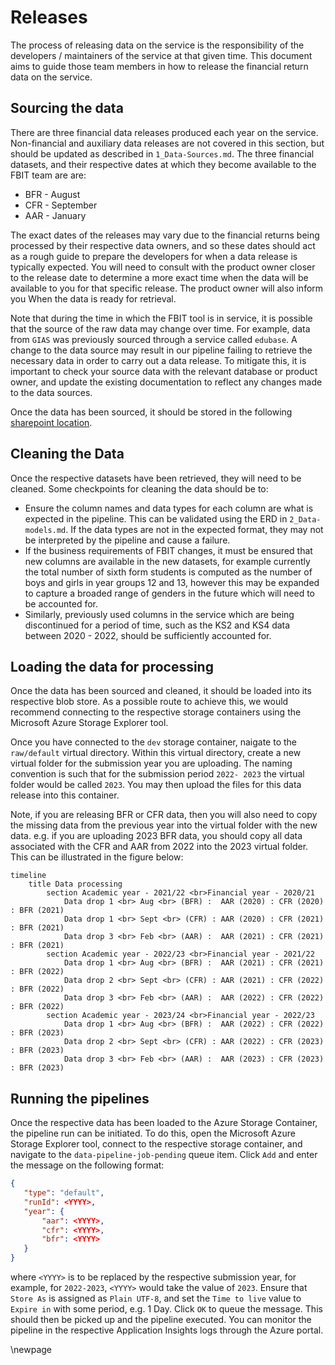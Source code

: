# Releases

The process of releasing data on the service is the responsibility of the developers / maintainers of the service at that given time. This document aims to guide those team members in how to release the financial return data on the service.

## Sourcing the data

There are three financial data releases produced each year on the service. Non-financial and auxiliary data releases are not covered in this section, but should be updated as described in `1_Data-Sources.md`. The three financial datasets, and their respective dates at which they become available to the FBIT team are are:

* BFR - August
* CFR - September
* AAR - January

The exact dates of the releases may vary due to the financial returns being processed by their respective data owners, and so these dates should act as a rough guide to prepare the developers for when a data release is typically expected. You will need to consult with the product owner closer to the release date to determine a more exact time when the data will be available to you for that specific release. The product owner will also inform you When the data is ready for retrieval.

Note that during the time in which the FBIT tool is in service, it is possible that the source of the raw data may change over time. For example, data from `GIAS` was previously sourced through a service called `edubase`. A change to the data source may result in our pipeline failing to retrieve the necessary data in order to carry out a data release. To mitigate this, it is important to check your source data with the relevant database or product owner, and update the existing documentation to reflect any changes made to the data sources.

Once the data has been sourced, it should be stored in the following [sharepoint location](https://educationgovuk.sharepoint.com/:f:/r/sites/DfEFinancialBenchmarking/Shared%20Documents/General/Beta/Data%20Releases?csf=1&web=1&e=55sGTz).

## Cleaning the Data

Once the respective datasets have been retrieved, they will need to be cleaned. Some checkpoints for cleaning the data should be to:

* Ensure the column names and data types for each column are what is expected in the pipeline. This can be validated using the ERD in `2_Data-models.md`. If the data types are not in the expected format, they may not be interpreted by the pipeline and cause a failure.
* If the business requirements of FBIT changes, it must be ensured that new columns are available in the new datasets, for example currently the total number of sixth form students is computed as the number of boys and girls in year groups 12 and 13, however this may be expanded to capture a broaded range of genders in the future which will need to be accounted for.
* Similarly, previously used columns in the service which are being discontinued for a period of time, such as the KS2 and KS4 data between 2020 - 2022, should be sufficiently accounted for.

## Loading the data for processing

Once the data has been sourced and cleaned, it should be loaded into its respective blob store. As a possible route to achieve this, we would recommend connecting to the respective storage containers using the Microsoft Azure Storage Explorer tool.

Once you have connected to the `dev` storage container, naigate to the `raw/default` virtual directory. Within this virtual directory, create a new virtual folder for the submission year you are uploading. The naming convention is such that for the submission period `2022- 2023` the virtual folder would be called `2023`. You may then upload the files for this data release into this container.

Note, if you are releasing BFR or CFR data, then you will also need to copy the missing data from the previous year into the virtual folder with the new data. e.g. if you are uploading 2023 BFR data, you should copy all data associated with the CFR and AAR from 2022 into the 2023 virtual folder. This can be illustrated in the figure below:

```mermaid
timeline
    title Data processing
        section Academic year - 2021/22 <br>Financial year - 2020/21
            Data drop 1 <br> Aug <br> (BFR) :  AAR (2020) : CFR (2020) : BFR (2021)
            Data drop 1 <br> Sept <br> (CFR) : AAR (2020) : CFR (2021) : BFR (2021)
            Data drop 3 <br> Feb <br> (AAR) :  AAR (2021) : CFR (2021) : BFR (2021)
        section Academic year - 2022/23 <br>Financial year - 2021/22
            Data drop 1 <br> Aug <br> (BFR) :  AAR (2021) : CFR (2021) : BFR (2022)
            Data drop 2 <br> Sept <br> (CFR) : AAR (2021) : CFR (2022) : BFR (2022)
            Data drop 3 <br> Feb <br> (AAR) :  AAR (2022) : CFR (2022) : BFR (2022)    
        section Academic year - 2023/24 <br>Financial year - 2022/23
            Data drop 1 <br> Aug <br> (BFR) :  AAR (2022) : CFR (2022) : BFR (2023)
            Data drop 2 <br> Sept <br> (CFR) : AAR (2022) : CFR (2023) : BFR (2023)
            Data drop 3 <br> Feb <br> (AAR) :  AAR (2023) : CFR (2023) : BFR (2023) 
```

## Running the pipelines

Once the respective data has been loaded to the Azure Storage Container, the pipeline run can be initiated. To do this, open the Microsoft Azure Storage Explorer tool, connect to the respective storage container, and navigate to the `data-pipeline-job-pending` queue item. Click `Add` and enter the message on the following format:

 ```json
 {
    "type": "default",
    "runId": <YYYY>,
    "year": {
        "aar": <YYYY>,
        "cfr": <YYYY>,
        "bfr": <YYYY>
    }
}
 ```

where `<YYYY>` is to be replaced by the respective submission year, for example, for `2022-2023`, `<YYYY>` would take the value of `2023`. Ensure that `Store As` is assigned as `Plain UTF-8`, and set the `Time to live` value to `Expire in` with some period, e.g. 1 Day. Click `OK` to queue the message. This should then be picked up and the pipeline executed. You can monitor the pipeline in the respective Application Insights logs through the Azure portal.

<!-- Leave the rest of this page blank -->
\newpage

